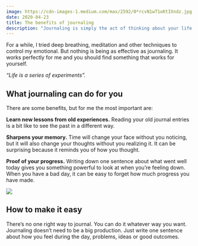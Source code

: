 ```yaml
---
image: https://cdn-images-1.medium.com/max/2592/0*rcvN1wT1oKtIXndz.jpg
date: 2020-04-23
title: The benefits of journaling
description: "Journaling is simply the act of thinking about your life and writing it down."
---
```



For a while, I tried deep breathing, meditation and other techniques to control my emotional. But nothing is being as effective as journaling. It works perfectly for me and you should find something that works for yourself.

*“Life is a series of experiments”.*

## What journaling can do for you

There are some benefits, but for me the most important are:

**Learn new lessons from old experiences.** Reading your old journal entries is a bit like to see the past in a different way.

**Sharpens your memory.** Time will change your face without you noticing, but it will also change your thoughts without you realizing it. It can be surprising because it reminds you of how you thought.

**Proof of your progress.** Writing down one sentence about what went well today gives you something powerful to look at when you’re feeling down. When you have a bad day, it can be easy to forget how much progress you have made. 

![](https://cdn-images-1.medium.com/max/2592/0*rcvN1wT1oKtIXndz.jpg)

## How to make it easy

There’s no one right way to journal. You can do it whatever way you want. Journaling doesn’t need to be a big production. Just write one sentence about how you feel during the day, problems, ideas or good outcomes.


